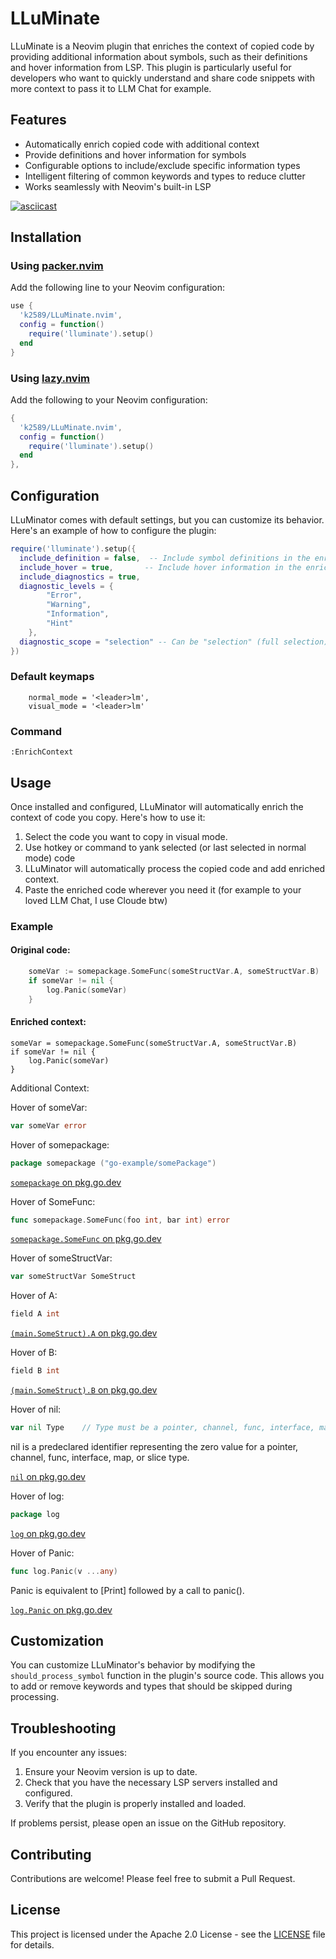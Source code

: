 # LLuMinate

LLuMinate is a Neovim plugin that enriches the context of copied code by providing additional information about symbols, such as their definitions and hover information from LSP. This plugin is particularly useful for developers who want to quickly understand and share code snippets with more context to pass it to LLM Chat for example. 

## Features

- Automatically enrich copied code with additional context
- Provide definitions and hover information for symbols
- Configurable options to include/exclude specific information types
- Intelligent filtering of common keywords and types to reduce clutter
- Works seamlessly with Neovim's built-in LSP

[![asciicast](https://asciinema.org/a/NBBjSCmRnlLl7T7pHtT7lEBJN.svg)](https://asciinema.org/a/NBBjSCmRnlLl7T7pHtT7lEBJN)

## Installation

### Using [packer.nvim](https://github.com/wbthomason/packer.nvim)

Add the following line to your Neovim configuration:

```lua
use {
  'k2589/LLuMinate.nvim',
  config = function()
    require('lluminate').setup()
  end
}
```

### Using [lazy.nvim](https://github.com/folke/lazy.nvim)

Add the following to your Neovim configuration:

```lua
{
  'k2589/LLuMinate.nvim',
  config = function()
    require('lluminate').setup()
  end
},
```

## Configuration

LLuMinator comes with default settings, but you can customize its behavior. Here's an example of how to configure the plugin:

```lua
require('lluminate').setup({
  include_definition = false,  -- Include symbol definitions in the enriched context
  include_hover = true,       -- Include hover information in the enriched context
  include_diagnostics = true,
  diagnostic_levels = {
        "Error",
        "Warning",
        "Information",
        "Hint"
    },
  diagnostic_scope = "selection" -- Can be "selection" (full selection), "line" (first line of selection), or "file" (full file)
})
```

### Default keymaps

```
    normal_mode = '<leader>lm',
    visual_mode = '<leader>lm'

```

### Command
`:EnrichContext`

## Usage

Once installed and configured, LLuMinator will automatically enrich the context of code you copy. Here's how to use it:

1. Select the code you want to copy in visual mode.
2. Use hotkey or command to yank selected (or last selected in normal mode) code
3. LLuMinator will automatically process the copied code and add enriched context.
4. Paste the enriched code wherever you need it (for example to your loved LLM Chat, I use Cloude btw)

### Example

#### Original code:

```go
	someVar := somepackage.SomeFunc(someStructVar.A, someStructVar.B)
	if someVar != nil {
		log.Panic(someVar)
	}
```

#### Enriched context:

	someVar = somepackage.SomeFunc(someStructVar.A, someStructVar.B)
	if someVar != nil {
		log.Panic(someVar)
	}

Additional Context:

Hover of someVar:
```go
var someVar error
```


Hover of somepackage:
```go
package somepackage ("go-example/somePackage")
```

[`somepackage` on pkg.go.dev](https://pkg.go.dev/go-example/somePackage)


Hover of SomeFunc:
```go
func somepackage.SomeFunc(foo int, bar int) error
```

[`somepackage.SomeFunc` on pkg.go.dev](https://pkg.go.dev/go-example/somePackage#SomeFunc)


Hover of someStructVar:
```go
var someStructVar SomeStruct
```


Hover of A:
```go
field A int
```

[`(main.SomeStruct).A` on pkg.go.dev](https://pkg.go.dev/go-example#SomeStruct.A)


Hover of B:
```go
field B int
```

[`(main.SomeStruct).B` on pkg.go.dev](https://pkg.go.dev/go-example#SomeStruct.B)


Hover of nil:
```go
var nil Type	// Type must be a pointer, channel, func, interface, map, or slice type
```

nil is a predeclared identifier representing the zero value for a pointer, channel, func, interface, map, or slice type.


[`nil` on pkg.go.dev](https://pkg.go.dev/builtin#nil)


Hover of log:
```go
package log
```

[`log` on pkg.go.dev](https://pkg.go.dev/log)


Hover of Panic:
```go
func log.Panic(v ...any)
```

Panic is equivalent to \[Print] followed by a call to panic().


[`log.Panic` on pkg.go.dev](https://pkg.go.dev/log#Panic)


## Customization

You can customize LLuMinator's behavior by modifying the `should_process_symbol` function in the plugin's source code. This allows you to add or remove keywords and types that should be skipped during processing.

## Troubleshooting

If you encounter any issues:

1. Ensure your Neovim version is up to date.
2. Check that you have the necessary LSP servers installed and configured.
3. Verify that the plugin is properly installed and loaded.

If problems persist, please open an issue on the GitHub repository.

## Contributing

Contributions are welcome! Please feel free to submit a Pull Request.

## License

This project is licensed under the Apache 2.0 License - see the [LICENSE](LICENSE) file for details.
